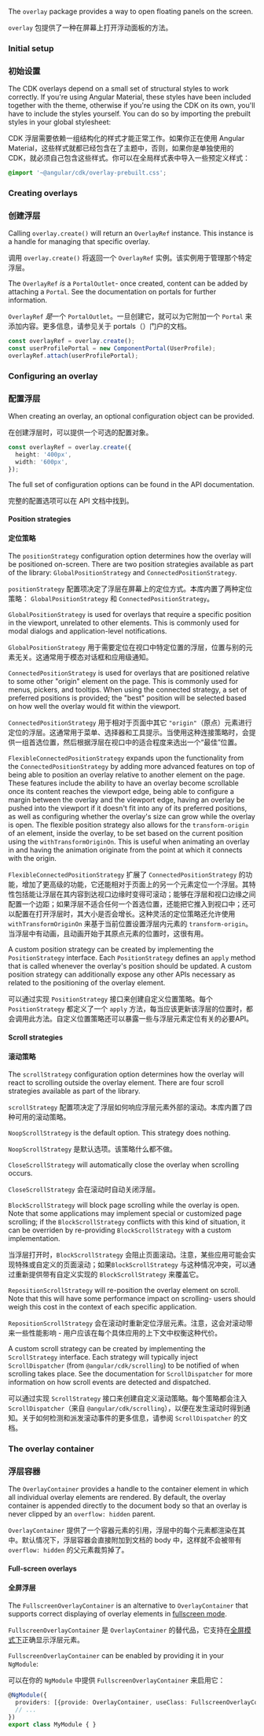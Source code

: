 The `overlay` package provides a way to open floating panels on the screen.

`overlay` 包提供了一种在屏幕上打开浮动面板的方法。

### Initial setup

### 初始设置

The CDK overlays depend on a small set of structural styles to work correctly. If you're using
Angular Material, these styles have been included together with the theme, otherwise if you're
using the CDK on its own, you'll have to include the styles yourself. You can do so by importing
the prebuilt styles in your global stylesheet:

CDK 浮层需要依赖一组结构化的样式才能正常工作。如果你正在使用 Angular Material，这些样式就都已经包含在了主题中，否则，如果你是单独使用的 CDK，就必须自己包含这些样式。你可以在全局样式表中导入一些预定义样式：

```scss
@import '~@angular/cdk/overlay-prebuilt.css';
```

### Creating overlays

### 创建浮层

Calling `overlay.create()` will return an `OverlayRef` instance. This instance is a handle for
managing that specific overlay.

调用 `overlay.create()` 将返回一个 `OverlayRef` 实例。该实例用于管理那个特定浮层。

The `OverlayRef` _is_ a `PortalOutlet`- once created, content can be added by attaching a `Portal`.
See the documentation on portals for further information.

`OverlayRef` *是*一个 `PortalOutlet`。一旦创建它，就可以为它附加一个 `Portal` 来添加内容。更多信息，请参见关于 portals（）门户的文档。

```ts
const overlayRef = overlay.create();
const userProfilePortal = new ComponentPortal(UserProfile);
overlayRef.attach(userProfilePortal);
```

### Configuring an overlay

### 配置浮层

When creating an overlay, an optional configuration object can be provided.

在创建浮层时，可以提供一个可选的配置对象。

```ts
const overlayRef = overlay.create({
  height: '400px',
  width: '600px',
});
```

The full set of configuration options can be found in the API documentation.

完整的配置选项可以在 API 文档中找到。

#### Position strategies

#### 定位策略

The `positionStrategy` configuration option determines how the overlay will be positioned on-screen.
There are two position strategies available as part of the library: `GlobalPositionStrategy` and
`ConnectedPositionStrategy`.

`positionStrategy` 配置项决定了浮层在屏幕上的定位方式。本库内置了两种定位策略： `GlobalPositionStrategy` 和 `ConnectedPositionStrategy`。

`GlobalPositionStrategy` is used for overlays that require a specific position in the viewport,
unrelated to other elements. This is commonly used for modal dialogs and application-level
notifications.

`GlobalPositionStrategy` 用于需要定位在视口中特定位置的浮层，位置与别的元素无关。这通常用于模态对话框和应用级通知。

`ConnectedPositionStrategy` is used for overlays that are positioned relative to some other "origin"
element on the page. This is commonly used for menus, pickers, and tooltips. When using the
connected strategy, a set of preferred positions is provided; the "best" position will be selected
based on how well the overlay would fit within the viewport.

`ConnectedPositionStrategy` 用于相对于页面中其它 `"origin"`（原点）元素进行定位的浮层。这通常用于菜单、选择器和工具提示。当使用这种连接策略时，会提供一组首选位置，然后根据浮层在视口中的适合程度来选出一个“最佳”位置。

`FlexibleConnectedPositionStrategy` expands upon the functionality from the
`ConnectedPositionStrategy` by adding more advanced features on top of being able to position an
overlay relative to another element on the page. These features include the ability to have an
overlay become scrollable once its content reaches the viewport edge, being able to configure a
margin between the overlay and the viewport edge, having an overlay be pushed into the viewport if
it doesn't fit into any of its preferred positions, as well as configuring whether the overlay's
size can grow while the overlay is open. The flexible position strategy also allows for the
`transform-origin` of an element, inside the overlay, to be set based on the current position using
the `withTransformOriginOn`. This is useful when animating an overlay in and having the animation
originate from the point at which it connects with the origin.

`FlexibleConnectedPositionStrategy` 扩展了 `ConnectedPositionStrategy` 的功能，增加了更高级的功能，它还能相对于页面上的另一个元素定位一个浮层。其特性包括能让浮层在其内容到达视口边缘时变得可滚动；能够在浮层和视口边缘之间配置一个边距；如果浮层不适合任何一个首选位置，还能把它推入到视口中；还可以配置在打开浮层时，其大小是否会增长。这种灵活的定位策略还允许使用 `withTransformOriginOn` 来基于当前位置设置浮层内元素的 `transform-origin`。当浮层中有动画，且动画开始于其原点元素的位置时，这很有用。

A custom position strategy can be created by implementing the `PositionStrategy` interface.
Each `PositionStrategy` defines an `apply` method that is called whenever the overlay's position
should be updated. A custom position strategy can additionally expose any other APIs necessary as
related to the positioning of the overlay element.

可以通过实现 `PositionStrategy` 接口来创建自定义位置策略。每个 `PositionStrategy` 都定义了一个 `apply` 方法，每当应该更新该浮层的位置时，都会调用此方法。自定义位置策略还可以暴露一些与浮层元素定位有关的必要API。

#### Scroll strategies

#### 滚动策略

The `scrollStrategy` configuration option determines how the overlay will react to scrolling outside
the overlay element. There are four scroll strategies available as part of the library.

`scrollStrategy` 配置项决定了浮层如何响应浮层元素外部的滚动。本库内置了四种可用的滚动策略。

`NoopScrollStrategy` is the default option. This strategy does nothing.

`NoopScrollStrategy` 是默认选项。该策略什么都不做。

`CloseScrollStrategy` will automatically close the overlay when scrolling occurs.

`CloseScrollStrategy` 会在滚动时自动关闭浮层。

`BlockScrollStrategy` will block page scrolling while the overlay is open. Note that some
applications may implement special or customized page scrolling; if the `BlockScrollStrategy`
conflicts with this kind of situation, it can be overriden by re-providing `BlockScrollStrategy`
with a custom implementation.

当浮层打开时，`BlockScrollStrategy` 会阻止页面滚动。注意，某些应用可能会实现特殊或自定义的页面滚动；如果`BlockScrollStrategy` 与这种情况冲突，可以通过重新提供带有自定义实现的 `BlockScrollStrategy` 来覆盖它。

`RepositionScrollStrategy` will re-position the overlay element on scroll. Note that this will have
some performance impact on scrolling- users should weigh this cost in the context of each specific
application.

`RepositionScrollStrategy` 会在滚动时重新定位浮层元素。注意，这会对滚动带来一些性能影响 - 用户应该在每个具体应用的上下文中权衡这种代价。

A custom scroll strategy can be created by implementing the `ScrollStrategy` interface. Each
strategy will typically inject `ScrollDispatcher` (from `@angular/cdk/scrolling`) to be notified
of when scrolling takes place. See the documentation for `ScrollDispatcher` for more information
on how scroll events are detected and dispatched.

可以通过实现 `ScrollStrategy` 接口来创建自定义滚动策略。每个策略都会注入 `ScrollDispatcher`（来自 `@angular/cdk/scrolling`），以便在发生滚动时得到通知。关于如何检测和派发滚动事件的更多信息，请参阅 `ScrollDispatcher` 的文档。

### The overlay container

### 浮层容器

The `OverlayContainer` provides a handle to the container element in which all individual overlay
elements are rendered. By default, the overlay container is appended directly to the document body
so that an overlay is never clipped by an `overflow: hidden` parent.

`OverlayContainer` 提供了一个容器元素的引用，浮层中的每个元素都渲染在其中。默认情况下，浮层容器会直接附加到文档的 body 中，这样就不会被带有 `overflow: hidden` 的父元素裁剪掉了。

#### Full-screen overlays

#### 全屏浮层

The `FullscreenOverlayContainer` is an alternative to `OverlayContainer` that supports correct
displaying of overlay elements in
[fullscreen mode](https://developer.mozilla.org/en-US/docs/Web/API/Element/requestFullScreen).

`FullscreenOverlayContainer` 是 `OverlayContainer` 的替代品，它支持在[全屏模式下](https://developer.mozilla.org/en-US/docs/Web/API/Element/requestFullScreen)正确显示浮层元素。

`FullscreenOverlayContainer` can be enabled by providing it in your `NgModule`:

可以在你的 `NgModule` 中提供 `FullscreenOverlayContainer` 来启用它：

```ts
@NgModule({
  providers: [{provide: OverlayContainer, useClass: FullscreenOverlayContainer}],
  // ...
})
export class MyModule { }
```

